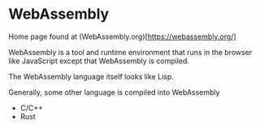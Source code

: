 # WebAssembly

Home page found at (WebAssembly.org)[https://webassembly.org/]

WebAssembly is a tool and runtime environment that runs in the browser like JavaScript except that WebAssembly is compiled.

The WebAssembly language itself looks like Lisp.

Generally, some other language is compiled into WebAssembly

* C/C++
* Rust